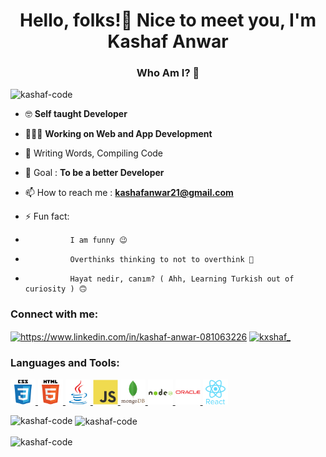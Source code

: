<h1 align="center">Hello, folks!👋 Nice to meet you, I'm Kashaf Anwar</h1>
<h3 align="center">Who Am I? 🤠</h3>

<p align="left"> <img src="https://komarev.com/ghpvc/?username=kashaf-code&label=Profile%20views&color=0e75b6&style=flat" alt="kashaf-code" /> </p>

- 🤓 **Self taught Developer**

- 👨🏼‍💻 **Working on Web and App Development**

- 📝 Writing Words, Compiling Code

- 🎯 Goal : **To be a better Developer**

- 📫 How to reach me : **kashafanwar21@gmail.com**

- ⚡ Fun fact:
-               I am funny 😉
-               Overthinks thinking to not to overthink 🙂
-               Hayat nedir, canım? ( Ahh, Learning Turkish out of curiosity ) 🙃
               

<h3 align="left">Connect with me:</h3>
<p align="left">
<a href="https://linkedin.com/in/https://www.linkedin.com/in/kashaf-anwar-081063226" target="blank"><img align="center" src="https://raw.githubusercontent.com/rahuldkjain/github-profile-readme-generator/master/src/images/icons/Social/linked-in-alt.svg" alt="https://www.linkedin.com/in/kashaf-anwar-081063226" height="30" width="40" /></a>
<a href="https://instagram.com/kxshaf_" target="blank"><img align="center" src="https://raw.githubusercontent.com/rahuldkjain/github-profile-readme-generator/master/src/images/icons/Social/instagram.svg" alt="kxshaf_" height="30" width="40" /></a>
</p>

<h3 align="left">Languages and Tools:</h3>
<p align="left"> <a href="https://www.w3schools.com/css/" target="_blank" rel="noreferrer"> <img src="https://raw.githubusercontent.com/devicons/devicon/master/icons/css3/css3-original-wordmark.svg" alt="css3" width="40" height="40"/> </a> <a href="https://www.w3.org/html/" target="_blank" rel="noreferrer"> <img src="https://raw.githubusercontent.com/devicons/devicon/master/icons/html5/html5-original-wordmark.svg" alt="html5" width="40" height="40"/> </a> <a href="https://www.java.com" target="_blank" rel="noreferrer"> <img src="https://raw.githubusercontent.com/devicons/devicon/master/icons/java/java-original.svg" alt="java" width="40" height="40"/> </a> <a href="https://developer.mozilla.org/en-US/docs/Web/JavaScript" target="_blank" rel="noreferrer"> <img src="https://raw.githubusercontent.com/devicons/devicon/master/icons/javascript/javascript-original.svg" alt="javascript" width="40" height="40"/> </a> <a href="https://www.mongodb.com/" target="_blank" rel="noreferrer"> <img src="https://raw.githubusercontent.com/devicons/devicon/master/icons/mongodb/mongodb-original-wordmark.svg" alt="mongodb" width="40" height="40"/> </a> <a href="https://nodejs.org" target="_blank" rel="noreferrer"> <img src="https://raw.githubusercontent.com/devicons/devicon/master/icons/nodejs/nodejs-original-wordmark.svg" alt="nodejs" width="40" height="40"/> </a> <a href="https://www.oracle.com/" target="_blank" rel="noreferrer"> <img src="https://raw.githubusercontent.com/devicons/devicon/master/icons/oracle/oracle-original.svg" alt="oracle" width="40" height="40"/> </a> <a href="https://reactjs.org/" target="_blank" rel="noreferrer"> <img src="https://raw.githubusercontent.com/devicons/devicon/master/icons/react/react-original-wordmark.svg" alt="react" width="40" height="40"/> </a> </p>

<p><img align="left" src="https://github-readme-stats.vercel.app/api/top-langs?username=kashaf-code&show_icons=true&locale=en&layout=compact" alt="kashaf-code" /></p>

<p>&nbsp;<img align="center" src="https://github-readme-stats.vercel.app/api?username=kashaf-code&show_icons=true&locale=en" alt="kashaf-code" /></p>

<p><img align="center" src="https://github-readme-streak-stats.herokuapp.com/?user=kashaf-code&" alt="kashaf-code" /></p>
